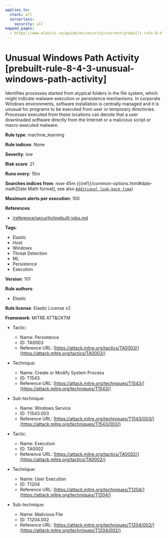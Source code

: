 ```yaml
---
applies_to:
  stack: all
  serverless:
    security: all
mapped_pages:
  - https://www.elastic.co/guide/en/security/current/prebuilt-rule-8-4-3-unusual-windows-path-activity.html
---
```


# Unusual Windows Path Activity [prebuilt-rule-8-4-3-unusual-windows-path-activity]

Identifies processes started from atypical folders in the file system, which might indicate malware execution or persistence mechanisms. In corporate Windows environments, software installation is centrally managed and it is unusual for programs to be executed from user or temporary directories. Processes executed from these locations can denote that a user downloaded software directly from the Internet or a malicious script or macro executed malware.

**Rule type**: machine_learning

**Rule indices**: None

**Severity**: low

**Risk score**: 21

**Runs every**: 15m

**Searches indices from**: now-45m ({{ref}}/common-options.html#date-math[Date Math format], see also [`Additional look-back time`](docs-content://solutions/security/detect-and-alert/create-detection-rule.md#rule-schedule))

**Maximum alerts per execution**: 100

**References**:

* [/reference/security/prebuilt-jobs.md](/reference/prebuilt-jobs.md)

**Tags**:

* Elastic
* Host
* Windows
* Threat Detection
* ML
* Persistence
* Execution

**Version**: 101

**Rule authors**:

* Elastic

**Rule license**: Elastic License v2

**Framework**: MITRE ATT&CKTM

* Tactic:

    * Name: Persistence
    * ID: TA0003
    * Reference URL: [https://attack.mitre.org/tactics/TA0003/](https://attack.mitre.org/tactics/TA0003/)

* Technique:

    * Name: Create or Modify System Process
    * ID: T1543
    * Reference URL: [https://attack.mitre.org/techniques/T1543/](https://attack.mitre.org/techniques/T1543/)

* Sub-technique:

    * Name: Windows Service
    * ID: T1543.003
    * Reference URL: [https://attack.mitre.org/techniques/T1543/003/](https://attack.mitre.org/techniques/T1543/003/)

* Tactic:

    * Name: Execution
    * ID: TA0002
    * Reference URL: [https://attack.mitre.org/tactics/TA0002/](https://attack.mitre.org/tactics/TA0002/)

* Technique:

    * Name: User Execution
    * ID: T1204
    * Reference URL: [https://attack.mitre.org/techniques/T1204/](https://attack.mitre.org/techniques/T1204/)

* Sub-technique:

    * Name: Malicious File
    * ID: T1204.002
    * Reference URL: [https://attack.mitre.org/techniques/T1204/002/](https://attack.mitre.org/techniques/T1204/002/)


